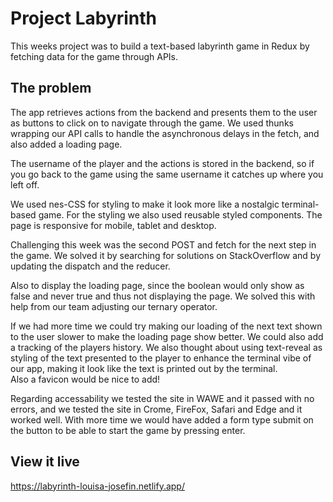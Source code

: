 # Project Labyrinth
This weeks project was to build a text-based labyrinth game in Redux by fetching data for the game through APIs. 

## The problem
The app retrieves actions from the backend and presents them to the user as buttons to click on to navigate through the game.
We used thunks wrapping our API calls to handle the asynchronous delays in the fetch, and also added a loading page.  

The username of the player and the actions is stored in the backend, so if you go back to the game using the same username it catches up where you left off.

We used nes-CSS for styling to make it look more like a nostalgic terminal-based game.
For the styling we also used reusable styled components. 
The page is responsive for mobile, tablet and desktop. 

Challenging this week was the second POST and fetch for the next step in the game. We solved it by searching for solutions on StackOverflow and by updating the dispatch and the reducer. 

Also to display the loading page, since the boolean would only show as false and never true and thus not displaying the page. We solved this with help from our team adjusting our ternary operator. 


If we had more time we could try making our loading of the next text shown to the user slower to make the loading page show better. 
We could also add a tracking of the players history. 
We also thought about using text-reveal as styling of the text presented to the player to enhance the terminal vibe of our app, making it look like the text is printed out by the terminal.  
Also a favicon would be nice to add!

Regarding accessability we tested the site in WAWE and it passed with no errors, and we tested the site in Crome, FireFox, Safari and Edge and it worked well.
With more time we would have added a form type submit on the button to be able to start the game by pressing enter.  

## View it live
https://labyrinth-louisa-josefin.netlify.app/
